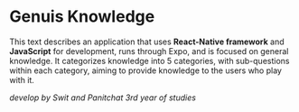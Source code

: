 # Genuis Knowledge

This text describes an application that uses **React-Native framework** and **JavaScript** for development, runs through Expo, and is focused on general knowledge. It categorizes knowledge into 5 categories, with sub-questions within each category, aiming to provide knowledge to the users who play with it.

*develop by Swit and Panitchat 3rd year of studies*
